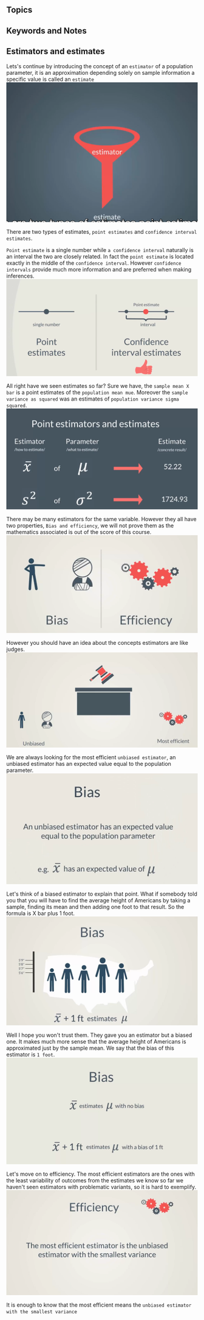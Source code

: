 ## Topics

## Keywords and Notes

## Estimators and estimates
Lets's continue by introducing the concept of an `estimator` of a population parameter, it is an approximation depending solely on sample information a specific value is called an `estimate`
![Estimate](./imgs/estimate.png)

There are two types of estimates, `point estimates` and `confidence interval estimates`.

`Point estimate` is a single number while `a confidence interval` naturally is an interval the two are closely related. In fact the `point estimate` is located exactly in the middle of the `confidence interval`. However `confidence intervals` provide much more information and are preferred when making inferences.
![Point Estimate vs Confidence intervals](./imgs/point_interval.png)

All right have we seen estimates so far? Sure we have, the `sample mean X bar` is a point estimates of the `population mean mue`. Moreover the `sample variance as squared` was an estimates of `population variance sigma squared`.
![Point estimates](./imgs/point_estimates.png)

There may be many estimators for the same variable. However they all have two properties, `Bias and efficiency`, we will not prove them as the mathematics associated is out of the score of this course.
![Properties](./imgs/properties.png)

However you should have an idea about the concepts estimators are like judges. 
![Judges](./imgs/judges.png)

We are always looking for the most efficient `unbiased estimator`, an unbiased estimator has an expected value equal to the population parameter.
![Bias](./imgs/bias.png)

Let's think of a biased estimator to explain that point. What if somebody told you that you will have to find the average height of Americans by taking a sample, finding its mean and then adding one foot to that result. So the formula is X bar plus 1 foot. 
![Biased Estimator](./imgs/biased_estimator.png)

Well I hope you won't trust them. They gave you an estimator but a biased one. It makes much more sense that the average height of Americans is approximated just by the sample mean. We say that the bias of this estimator is `1 foot`.
![Why bias](./imgs/why_bias.png)

Let's move on to efficiency. The most efficient estimators are the ones with the least variability of outcomes from the estimates we know so far we haven't seen estimators with problematic variants, so it is hard to exemplify.
![Efficiency](./imgs/efficiency.png)

It is enough to know that the most efficient means the `unbiased estimator with the smallest variance`


